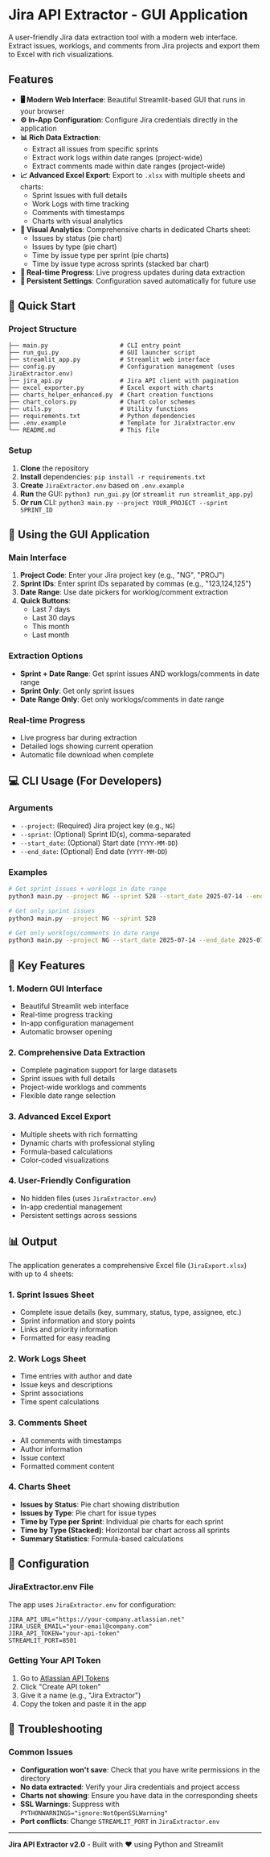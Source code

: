 # Jira API Extractor - GUI Application

A user-friendly Jira data extraction tool with a modern web interface. Extract issues, worklogs, and comments from Jira projects and export them to Excel with rich visualizations.

## Features

- **🖥️ Modern Web Interface**: Beautiful Streamlit-based GUI that runs in your browser
- **⚙️ In-App Configuration**: Configure Jira credentials directly in the application
- **📊 Rich Data Extraction**: 
  - Extract all issues from specific sprints
  - Extract work logs within date ranges (project-wide)
  - Extract comments made within date ranges (project-wide)
- **📈 Advanced Excel Export**: Export to `.xlsx` with multiple sheets and charts:
  - Sprint Issues with full details
  - Work Logs with time tracking
  - Comments with timestamps
  - Charts with visual analytics
- **🎨 Visual Analytics**: Comprehensive charts in dedicated Charts sheet:
  - Issues by status (pie chart)
  - Issues by type (pie chart) 
  - Time by issue type per sprint (pie charts)
  - Time by issue type across sprints (stacked bar chart)
- **🔄 Real-time Progress**: Live progress updates during data extraction
- **💾 Persistent Settings**: Configuration saved automatically for future use

## 🚀 Quick Start

### Project Structure
```
├── main.py                    # CLI entry point
├── run_gui.py                 # GUI launcher script
├── streamlit_app.py           # Streamlit web interface
├── config.py                  # Configuration management (uses JiraExtractor.env)
├── jira_api.py                # Jira API client with pagination
├── excel_exporter.py          # Excel export with charts
├── charts_helper_enhanced.py  # Chart creation functions
├── chart_colors.py            # Chart color schemes
├── utils.py                   # Utility functions
├── requirements.txt           # Python dependencies
├── .env.example               # Template for JiraExtractor.env
└── README.md                  # This file
```

### Setup
1. **Clone** the repository
2. **Install** dependencies: `pip install -r requirements.txt`
3. **Create** `JiraExtractor.env` based on `.env.example`
4. **Run** the GUI: `python3 run_gui.py` (or `streamlit run streamlit_app.py`)
5. **Or run** CLI: `python3 main.py --project YOUR_PROJECT --sprint SPRINT_ID`

## 📱 Using the GUI Application

### Main Interface
1. **Project Code**: Enter your Jira project key (e.g., "NG", "PROJ")
2. **Sprint IDs**: Enter sprint IDs separated by commas (e.g., "123,124,125")
3. **Date Range**: Use date pickers for worklog/comment extraction
4. **Quick Buttons**: 
   - Last 7 days
   - Last 30 days  
   - This month
   - Last month

### Extraction Options
- **Sprint + Date Range**: Get sprint issues AND worklogs/comments in date range
- **Sprint Only**: Get only sprint issues
- **Date Range Only**: Get only worklogs/comments in date range

### Real-time Progress
- Live progress bar during extraction
- Detailed logs showing current operation
- Automatic file download when complete

## 💻 CLI Usage (For Developers)

### Arguments
- `--project`: (Required) Jira project key (e.g., `NG`)
- `--sprint`: (Optional) Sprint ID(s), comma-separated
- `--start_date`: (Optional) Start date (`YYYY-MM-DD`)
- `--end_date`: (Optional) End date (`YYYY-MM-DD`)

### Examples
```bash
# Get sprint issues + worklogs in date range
python3 main.py --project NG --sprint 528 --start_date 2025-07-14 --end_date 2025-07-18

# Get only sprint issues
python3 main.py --project NG --sprint 528

# Get only worklogs/comments in date range
python3 main.py --project NG --start_date 2025-07-14 --end_date 2025-07-18
```

## 🎯 Key Features

### 1. **Modern GUI Interface**
- Beautiful Streamlit web interface
- Real-time progress tracking
- In-app configuration management
- Automatic browser opening

### 2. **Comprehensive Data Extraction**
- Complete pagination support for large datasets
- Sprint issues with full details
- Project-wide worklogs and comments
- Flexible date range selection

### 3. **Advanced Excel Export**
- Multiple sheets with rich formatting
- Dynamic charts with professional styling
- Formula-based calculations
- Color-coded visualizations

### 4. **User-Friendly Configuration**
- No hidden files (uses `JiraExtractor.env`)
- In-app credential management
- Persistent settings across sessions

## 📊 Output

The application generates a comprehensive Excel file (`JiraExport.xlsx`) with up to 4 sheets:

### 1. **Sprint Issues Sheet**
- Complete issue details (key, summary, status, type, assignee, etc.)
- Sprint information and story points
- Links and priority information
- Formatted for easy reading

### 2. **Work Logs Sheet** 
- Time entries with author and date
- Issue keys and descriptions
- Sprint associations
- Time spent calculations

### 3. **Comments Sheet**
- All comments with timestamps
- Author information
- Issue context
- Formatted comment content

### 4. **Charts Sheet**
- **Issues by Status**: Pie chart showing distribution
- **Issues by Type**: Pie chart for issue types
- **Time by Type per Sprint**: Individual pie charts for each sprint
- **Time by Type (Stacked)**: Horizontal bar chart across all sprints
- **Summary Statistics**: Formula-based calculations

## 🔧 Configuration

### JiraExtractor.env File
The app uses `JiraExtractor.env` for configuration:
```env
JIRA_API_URL="https://your-company.atlassian.net"
JIRA_USER_EMAIL="your-email@company.com"
JIRA_API_TOKEN="your-api-token"
STREAMLIT_PORT=8501
```

### Getting Your API Token
1. Go to [Atlassian API Tokens](https://id.atlassian.com/manage-profile/security/api-tokens)
2. Click "Create API token"
3. Give it a name (e.g., "Jira Extractor")
4. Copy the token and paste it in the app

## 🚨 Troubleshooting

### Common Issues
- **Configuration won't save**: Check that you have write permissions in the directory
- **No data extracted**: Verify your Jira credentials and project access
- **Charts not showing**: Ensure you have data in the corresponding sheets
- **SSL Warnings**: Suppress with `PYTHONWARNINGS="ignore:NotOpenSSLWarning"`
- **Port conflicts**: Change `STREAMLIT_PORT` in `JiraExtractor.env`

---

**Jira API Extractor v2.0** - Built with ❤️ using Python and Streamlit
